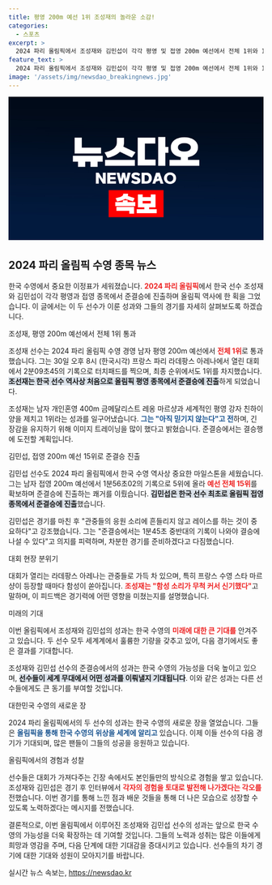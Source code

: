 ```yaml
---
title: 평영 200m 예선 1위 조성재의 놀라운 소감!
categories:
  - 스포츠
excerpt: >
  2024 파리 올림픽에서 조성재와 김민섭이 각각 평영 및 접영 200m 예선에서 전체 1위와 15위로 준결승에 진출하며 한국 수영 역사에 새로운 이정표를 세웠다. 이들은 올림픽 접영 및 평영 종목에서 한국 선수로는 처음으로 준결승에 오르며 결승 진출을 목표로 하고 있다.
feature_text: >
  2024 파리 올림픽에서 조성재와 김민섭이 각각 평영 및 접영 200m 예선에서 전체 1위와 15위로 준결승에 진출하며 한국 수영 역사에 새로운 이정표를 세웠다. 이들은 올림픽 접영 및 평영 종목에서 한국 선수로는 처음으로 준결승에 오르며 결승 진출을 목표로 하고 있다.
image: '/assets/img/newsdao_breakingnews.jpg'
---
```


<p><img src="/assets/img/newsdao_breakingnews.jpg" alt="koreaapp 속보" /></p>

<h2 data-ke-size="size26">2024 파리 올림픽 수영 종목 뉴스</h2>

<p data-ke-size="size16"></p>

<p>한국 수영에서 중요한 이정표가 세워졌습니다. <b><span style="color: #ee2323;">2024 파리 올림픽</span></b>에서 한국 선수 조성재와 김민섭이 각각 평영과 접영 종목에서 준결승에 진출하며 올림픽 역사에 한 획을 그었습니다. 이 글에서는 이 두 선수가 이룬 성과와 그들의 경기를 자세히 살펴보도록 하겠습니다.</p>

<p data-ke-size="size16"></p>

<p>조성재, 평영 200m 예선에서 전체 1위 통과</p>

<p>조성재 선수는 2024 파리 올림픽 수영 경영 남자 평영 200m 예선에서 <b><span style="color: #ee2323;">전체 1위</span></b>로 통과했습니다. 그는 30일 오후 8시 (한국시각) 프랑스 파리 라데팡스 아레나에서 열린 대회에서 2분09초45의 기록으로 터치패드를 찍으며, 최종 순위에서도 1위를 차지했습니다. <b><span style="background-color: #21538527;">조선재는 한국 선수 역사상 처음으로 올림픽 평영 종목에서 준결승에 진출</span></b>하게 되었습니다.</p>

<p>조성재는 남자 개인혼영 400m 금메달리스트 레옹 마르샹과 세계적인 평영 강자 친하이양을 제치고 1위라는 성과를 일구어냈습니다. <b><span style="color: #1a5490;">그는 "아직 믿기지 않는다"고 전</span></b>하며, 긴장감을 유지하기 위해 이미지 트레이닝을 많이 했다고 밝혔습니다. 준결승에서는 결승행에 도전할 계획입니다.</p>

<p data-ke-size="size16"></p>

<p>김민섭, 접영 200m 예선 15위로 준결승 진출</p>

<p>김민섭 선수도 2024 파리 올림픽에서 한국 수영 역사상 중요한 마일스톤을 세웠습니다. 그는 남자 접영 200m 예선에서 1분56초02의 기록으로 5위에 올라 <b><span style="color: #ee2323;">예선 전체 15위</span></b>를 확보하며 준결승에 진출하는 쾌거를 이뤘습니다. <b><span style="background-color: #21538527;">김민섭은 한국 선수 최초로 올림픽 접영 종목에서 준결승에 진출</span></b>했습니다.</p>

<p>김민섭은 경기를 마친 후 "관중들의 응원 소리에 흔들리지 않고 레이스를 하는 것이 중요하다"고 강조했습니다. 그는 "준결승에서는 1분45초 중반대의 기록이 나와야 결승에 나설 수 있다"고 의지를 피력하며, 차분한 경기를 준비하겠다고 다짐했습니다.</p>

<p data-ke-size="size16"></p>

<p>대회 현장 분위기</p>

<p>대회가 열리는 라데팡스 아레나는 관중들로 가득 차 있으며, 특히 프랑스 수영 스타 마르샹이 등장할 때마다 함성이 쏟아집니다. <b><span style="color: #ee2323;">조성재는 "함성 소리가 무척 커서 신기했다"</span></b>고 말하며, 이 피드백은 경기력에 어떤 영향을 미쳤는지를 설명했습니다.</p>

<p data-ke-size="size16"></p>

<p>미래의 기대</p>

<p>이번 올림픽에서 조성재와 김민섭의 성과는 한국 수영의 <b><span style="color: #ee2323;">미래에 대한 큰 기대를</span></b> 안겨주고 있습니다. 두 선수 모두 세계계에서 훌륭한 기량을 갖추고 있어, 다음 경기에서도 좋은 결과를 기대합니다.</p>

<p>조성재와 김민섭 선수의 준결승에서의 성과는 한국 수영의 가능성을 더욱 높이고 있으며, <b><span style="background-color: #21538527;">선수들이 세계 무대에서 어떤 성과를 이뤄낼지 기대됩니다</span></b>. 이와 같은 성과는 다른 선수들에게도 큰 동기를 부여할 것입니다.</p>

<p data-ke-size="size16"></p>

<p>대한민국 수영의 새로운 장</p>

<p>2024 파리 올림픽에서의 두 선수의 성과는 한국 수영의 새로운 장을 열었습니다. 그들은 <b><span style="color: #1a5490;">올림픽을 통해 한국 수영의 위상을 세계에 알리고</span></b> 있습니다. 이제 이들 선수의 다음 경기가 기대되며, 많은 팬들이 그들의 성공을 응원하고 있습니다.</p>

<p data-ke-size="size16"></p>

<p>올림픽에서의 경험과 성찰</p>

<p>선수들은 대회가 가져다주는 긴장 속에서도 본인들만의 방식으로 경험을 쌓고 있습니다. 조성재와 김민섭은 경기 후 인터뷰에서 <b><span style="color: #ee2323;">각자의 경험을 토대로 발전해 나가겠다는 각오를</span></b> 전했습니다. 이번 경기를 통해 느낀 점과 배운 것들을 통해 더 나은 모습으로 성장할 수 있도록 노력하겠다는 메시지를 전했습니다.</p>

<p data-ke-size="size16"></p>

<p>결론적으로, 이번 올림픽에서 이루어진 조성재와 김민섭 선수의 성과는 앞으로 한국 수영의 가능성을 더욱 확장하는 데 기여할 것입니다. 그들의 노력과 성취는 많은 이들에게 희망과 영감을 주며, 다음 단계에 대한 기대감을 증대시키고 있습니다. 선수들의 차기 경기에 대한 기대와 성원이 모아지기를 바랍니다.</p>
실시간 뉴스 속보는, <a href="https://newsdao.kr" rel="dofollow">https://newsdao.kr</a>


